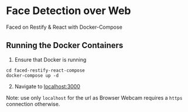 # Face Detection over Web #
Faced on Restify & React with Docker-Compose

## Running the Docker Containers ##

1. Ensure that Docker is running

  ````shell
  cd faced-restify-react-compose
  docker-compose up -d
  ````

2. Navigate to [localhost:3000](http://localhost:3000)

  Note: use only `localhost` for the url as Browser Webcam requires a `https` connection otherwise.
